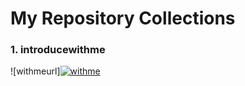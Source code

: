 # My Repository Collections
### 1. introducewithme
![withmeurl][![withme](https://i.postimg.cc/PqKgCJbd/allteam.png)](https://github.com/verdantjuly/codingwithme)




